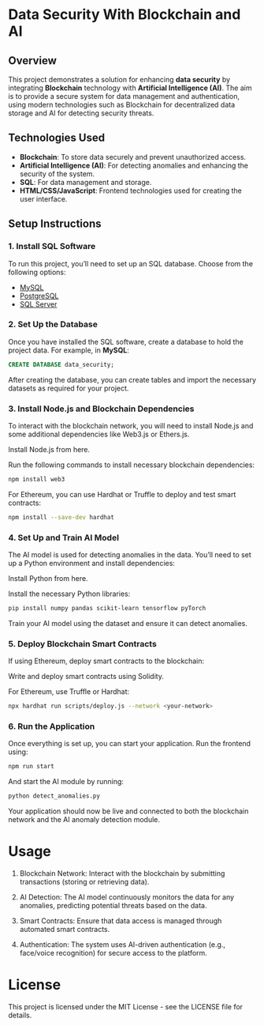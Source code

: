 # Data Security With Blockchain and AI

## Overview
This project demonstrates a solution for enhancing **data security** by integrating **Blockchain** technology with **Artificial Intelligence (AI)**. The aim is to provide a secure system for data management and authentication, using modern technologies such as Blockchain for decentralized data storage and AI for detecting security threats.

## Technologies Used
- **Blockchain**: To store data securely and prevent unauthorized access.
- **Artificial Intelligence (AI)**: For detecting anomalies and enhancing the security of the system.
- **SQL**: For data management and storage.
- **HTML/CSS/JavaScript**: Frontend technologies used for creating the user interface.

## Setup Instructions

### 1. Install SQL Software
To run this project, you’ll need to set up an SQL database. Choose from the following options:
- [MySQL](https://www.mysql.com/)
- [PostgreSQL](https://www.postgresql.org/)
- [SQL Server](https://www.microsoft.com/en-us/sql-server/sql-server-downloads)

### 2. Set Up the Database
Once you have installed the SQL software, create a database to hold the project data. For example, in **MySQL**:
```sql
CREATE DATABASE data_security;
```
After creating the database, you can create tables and import the necessary datasets as required for your project.

### 3. Install Node.js and Blockchain Dependencies
To interact with the blockchain network, you will need to install Node.js and some additional dependencies like Web3.js or Ethers.js.

Install Node.js from here.

Run the following commands to install necessary blockchain dependencies:

```bash
npm install web3
```
For Ethereum, you can use Hardhat or Truffle to deploy and test smart contracts:

```bash
npm install --save-dev hardhat
```
### 4. Set Up and Train AI Model
The AI model is used for detecting anomalies in the data. You’ll need to set up a Python environment and install dependencies:

Install Python from here.

Install the necessary Python libraries:

```bash
pip install numpy pandas scikit-learn tensorflow pyTorch
```
Train your AI model using the dataset and ensure it can detect anomalies.

### 5. Deploy Blockchain Smart Contracts
If using Ethereum, deploy smart contracts to the blockchain:

Write and deploy smart contracts using Solidity.

For Ethereum, use Truffle or Hardhat:

```bash
npx hardhat run scripts/deploy.js --network <your-network>
```
### 6. Run the Application
Once everything is set up, you can start your application. Run the frontend using:

```bash
npm run start
```
And start the AI module by running:

```bash
python detect_anomalies.py
```
Your application should now be live and connected to both the blockchain network and the AI anomaly detection module.

# Usage
1. Blockchain Network: Interact with the blockchain by submitting transactions (storing or retrieving data).

2. AI Detection: The AI model continuously monitors the data for any anomalies, predicting potential threats based on the data.

3. Smart Contracts: Ensure that data access is managed through automated smart contracts.

4. Authentication: The system uses AI-driven authentication (e.g., face/voice recognition) for secure access to the platform.

# License
This project is licensed under the MIT License - see the LICENSE file for details.
